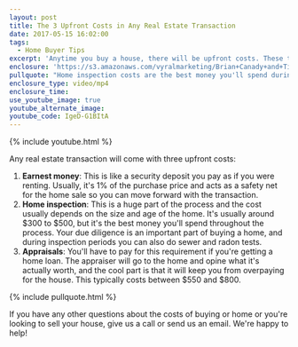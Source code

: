 ```yaml
---
layout: post
title: The 3 Upfront Costs in Any Real Estate Transaction
date: 2017-05-15 16:02:00
tags:
  - Home Buyer Tips
excerpt: 'Anytime you buy a house, there will be upfront costs. These three will always have to be paid, so you should prepare accordingly.'
enclosure: 'https://s3.amazonaws.com/vyralmarketing/Brian+Canady+and+Tim+Chase/Colorado+Springs+Real+Estate+3+upfront+costs+of+purchasing+a+home.mp4'
pullquote: "Home inspection costs are the best money you'll spend during the whole process."
enclosure_type: video/mp4
enclosure_time:
use_youtube_image: true
youtube_alternate_image:
youtube_code: IgeD-G1BItA
---
```



{% include youtube.html %}

Any real estate transaction will come with three upfront costs:

1. **Earnest money**: This is like a security deposit you pay as if you were renting. Usually, it's 1% of the purchase price and acts as a safety net for the home sale so you can move forward with the transaction.&nbsp;
2. **Home inspection**: This is a huge part of the process and the cost usually depends on the size and age of the home. It's usually around $300 to $500, but it's the best money you'll spend throughout the process. Your due diligence is an important part of buying a home, and during inspection periods you can also do sewer and radon tests.&nbsp;
3. **Appraisals**: You'll have to pay for this requirement if you're getting a home loan. The appraiser will go to the home and opine what it's actually worth, and the cool part is that it will keep you from overpaying for the house. This typically costs between $550 and $800.

{% include pullquote.html %}

If you have any other questions about the costs of buying or home or you're looking to sell your house, give us a call or send us an email. We're happy to help!